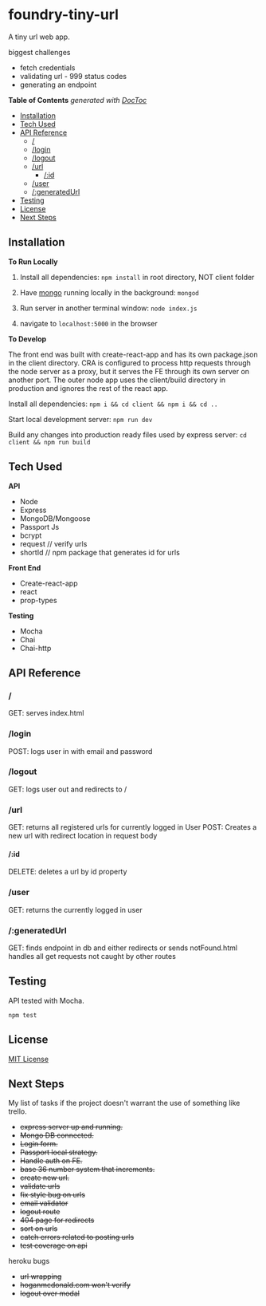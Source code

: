 # foundry-tiny-url

A tiny url web app.

biggest challenges
- fetch credentials
- validating url - 999 status codes
- generating an endpoint

<!-- START doctoc generated TOC please keep comment here to allow auto update -->
<!-- DON'T EDIT THIS SECTION, INSTEAD RE-RUN doctoc TO UPDATE -->
**Table of Contents**  *generated with [DocToc](https://github.com/thlorenz/doctoc)*

- [Installation](#installation)
- [Tech Used](#tech-used)
- [API Reference](#api-reference)
  - [/](#)
  - [/login](#login)
  - [/logout](#logout)
  - [/url](#url)
    - [/:id](#id)
  - [/user](#user)
  - [/:generatedUrl](#generatedurl)
- [Testing](#testing)
- [License](#license)
- [Next Steps](#next-steps)

<!-- END doctoc generated TOC please keep comment here to allow auto update -->

## Installation

**To Run Locally**

1. Install all dependencies:
`npm install` in root directory, NOT client folder

2. Have [mongo](https://docs.mongodb.com/manual/tutorial/install-mongodb-on-os-x/) running locally in the background:
`mongod`

3. Run server in another terminal window:
`node index.js`

4. navigate to `localhost:5000` in the browser

**To Develop**

The front end was built with create-react-app and has its own package.json in the client directory. CRA is configured to process http requests through the node server as a proxy, but it serves the FE through its own server on another port. The outer node app uses the client/build directory in production and ignores the rest of the react app.

Install all dependencies:
`npm i && cd client && npm i && cd ..`

Start local development server:
`npm run dev`

Build any changes into production ready files used by express server:
`cd client && npm run build`

## Tech Used

**API**
- Node
- Express
- MongoDB/Mongoose
- Passport Js
- bcrypt
- request // verify urls
- shortId // npm package that generates id for urls

**Front End**
- Create-react-app
- react
- prop-types

**Testing**
- Mocha
- Chai
- Chai-http

## API Reference

### /

GET: serves index.html

### /login

POST: logs user in with email and password

### /logout

GET: logs user out and redirects to /

### /url

GET: returns all registered urls for currently logged in User
POST: Creates a new url with redirect location in request body

#### /:id

DELETE: deletes a url by id property

### /user

GET: returns the currently logged in user

### /:generatedUrl

GET: finds endpoint in db and either redirects or sends notFound.html handles all get requests not caught by other routes

## Testing

API tested with Mocha.

`npm test`

## License

[MIT License](./LICENSE)

## Next Steps

My list of tasks if the project doesn't warrant the use of something like trello.

- ~~express server up and running.~~
- ~~Mongo DB connected.~~
- ~~Login form.~~
- ~~Passport local strategy.~~
- ~~Handle auth on FE.~~
- ~~base 36 number system that increments.~~
- ~~create new url.~~
- ~~validate urls~~
- ~~fix style bug on urls~~
- ~~email validator~~
- ~~logout route~~
- ~~404 page for redirects~~
- ~~sort on urls~~
- ~~catch errors related to posting urls~~
- ~~test coverage on api~~

heroku bugs
- ~~url wrapping~~
- ~~hoganmcdonald.com won't verify~~
- ~~logout over modal~~
